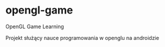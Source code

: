 opengl-game
===========

OpenGL Game Learning

Projekt służący nauce programowania w openglu na androidzie
